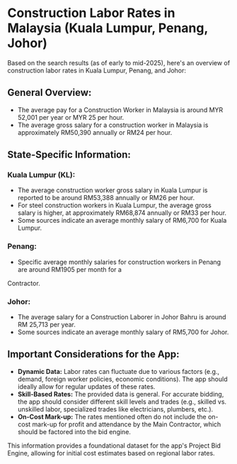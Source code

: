 # Construction Labor Rates in Malaysia (Kuala Lumpur, Penang, Johor)

Based on the search results (as of early to mid-2025), here's an overview of construction labor rates in Kuala Lumpur, Penang, and Johor:

## General Overview:
- The average pay for a Construction Worker in Malaysia is around MYR 52,001 per year or MYR 25 per hour.
- The average gross salary for a construction worker in Malaysia is approximately RM50,390 annually or RM24 per hour.

## State-Specific Information:

### Kuala Lumpur (KL):
- The average construction worker gross salary in Kuala Lumpur is reported to be around RM53,388 annually or RM26 per hour.
- For steel construction workers in Kuala Lumpur, the average gross salary is higher, at approximately RM68,874 annually or RM33 per hour.
- Some sources indicate an average monthly salary of RM6,700 for Kuala Lumpur.

### Penang:
- Specific average monthly salaries for construction workers in Penang are around RM1905 per month for a 


Contractor.

### Johor:
- The average salary for a Construction Laborer in Johor Bahru is around RM 25,713 per year.
- Some sources indicate an average monthly salary of RM5,700 for Johor.

## Important Considerations for the App:
- **Dynamic Data:** Labor rates can fluctuate due to various factors (e.g., demand, foreign worker policies, economic conditions). The app should ideally allow for regular updates of these rates.
- **Skill-Based Rates:** The provided data is general. For accurate bidding, the app should consider different skill levels and trades (e.g., skilled vs. unskilled labor, specialized trades like electricians, plumbers, etc.).
- **On-Cost Mark-up:** The rates mentioned often do not include the on-cost mark-up for profit and attendance by the Main Contractor, which should be factored into the bid engine.

This information provides a foundational dataset for the app's Project Bid Engine, allowing for initial cost estimates based on regional labor rates.

